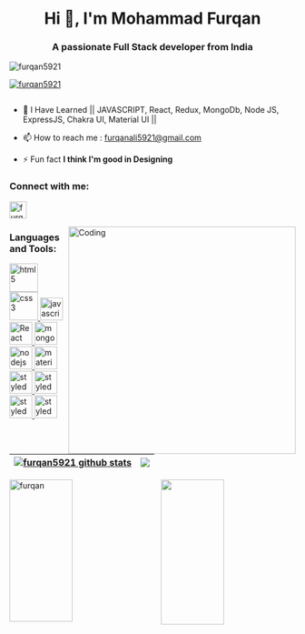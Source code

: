 <h1 align="center">Hi 👋, I'm Mohammad Furqan</h1>
<h3 align="center">A passionate Full Stack developer from India</h3>

<p align="left"> <img src="https://komarev.com/ghpvc/?username=furqan5921&label=Profile%20views&color=0e75b6&style=flat" alt="furqan5921" /> </p>

<p align="left"> <a href="https://github.com/furqan5921/github-profile-trophy"><img src="https://github-profile-trophy.vercel.app/?username=furqan5921" alt="furqan5921" /></a> </p>

<p align="left"> <a href="https://twitter.com/" target="blank"><img src="https://img.shields.io/twitter/follow/?logo=twitter&style=for-the-badge" alt="" /></a> </p>

- 🌱 I Have Learned || JAVASCRIPT, React, Redux, MongoDb, Node JS, ExpressJS, Chakra UI, Material UI ||
 
- 📫 How to reach me : furqanali5921@gmail.com

- ⚡ Fun fact **I think I'm good in Designing**

<h3 align="left">Connect with me:</h3>
<p align="left">
<a href="https://www.linkedin.com/in/furqan5921/" target="_blank"><img align="center" src="https://cdn.iconscout.com/icon/free/png-128/linkedin-162-498418.png" alt="furqan" height="30" width="30" /></a>
</p>
<img align="right" alt="Coding" width="400px" src="https://camo.githubusercontent.com/683e2187241c641430216c864ce93fc5a0e0dfb232c5a01d1c54b54d63aa8cb2/68747470733a2f2f63646e2e6472696262626c652e636f6d2f75736572732f313136323037372f73637265656e73686f74732f333834383931342f70726f6772616d6d65722e676966"/>

<h3 align="left">Languages and Tools:</h3>
<p align="left"> <a href="https://getbootstrap.com" target="_blank" rel="noreferrer"> 
<a href="https://www.w3.org/html/" target="_blank" rel="noreferrer"> <img src="https://cdn.svgporn.com/logos/html-5.svg" alt="html5" width="50" height="50"/> </a>
<a href="https://www.w3schools.com/css/" target="_blank" rel="noreferrer"> <img src="https://cdn.svgporn.com/logos/css-3.svg" alt="css3" width="50" height="50"/> </a>
<a href="https://developer.mozilla.org/en-US/docs/Web/JavaScript" target="_blank" rel="noreferrer"> <img src="https://cdn.svgporn.com/logos/javascript.svg" alt="javascript" width="40" height="40"/> </a> 
<a href= "https://reactjs.org/" target="_blank" rel="noreferrer"> <img src= "https://cdn.freebiesupply.com/logos/large/2x/react-1-logo-png-transparent.png" alt="React" width="40" height="40"/> </a> 
<a href="https://www.mongodb.com/" target="_blank" rel="noreferrer"> <img src="https://avatars.githubusercontent.com/u/45120?s=200&v=4" alt="mongodb" width="40" height="40"/> </a> 
<a href="https://nodejs.org" target="_blank" rel="noreferrer"> <img src="https://cdn.svgporn.com/logos/nodejs-icon.svg" alt="nodejs" width="40" height="40"/> </a> 
<a href="https://mui.com/"><img src="https://seeklogo.com/images/M/material-ui-logo-5BDCB9BA8F-seeklogo.com.png" alt="material UI" width="40" height="40"/> </a> 
<a href="https://styled-components.com" target="_blank" rel="styled"> <img src= "https://encrypted-tbn0.gstatic.com/images?q=tbn:ANd9GcQv9W8ZRdFAmlcYEBdkjR_pyX4CatA7C-sh-pUzMoU&s" alt="styled" width="40" height="40"/> </a>
<a href= "https://chakra-ui.com/" target="_blank" rel="styled"> <img src= "https://www.coffeeclass.io/logos/chakra-ui.png" alt="styled" width="40" height="40"/> </a>
<a href= "https://www.typescriptlang.org/" target="_blank" rel="styled"> <img src= "https://upload.wikimedia.org/wikipedia/commons/thumb/4/4c/Typescript_logo_2020.svg/512px-Typescript_logo_2020.svg.png" alt="styled" width="40" height="40"/> </a>
 <a href="https://styled-components.com" target="_blank" rel="styled"> <img src= "https://i.imgur.com/m8Zi7BQ.png" alt="styled" width="40" height="40"/> </a>
<!--  <a href="https://styled-components.com" target="_blank" rel="styled"> <img src= "https://styled-components.com/logo.png" alt="styled" width="40" height="40"/> </a>
 <a href="https://styled-components.com" target="_blank" rel="styled"> <img src= "https://styled-components.com/logo.png" alt="styled" width="40" height="40"/> </a>
 <a href="https://styled-components.com" target="_blank" rel="styled"> <img src= "https://styled-components.com/logo.png" alt="styled" width="40" height="40"/> </a> -->
</p>


| <a href="https://github.com/furqan5921/github-readme-stats"><img align="center" src= "https://github-readme-stats.vercel.app/api?username=furqan5921&show_icons=true&locale=en&theme=buefy&hide_border=true" alt="furqan5921 github stats" /></a> | <a href="https://github.com/furqan5921/github-readme-stats"><img align="center" src= "https://github-readme-stats.vercel.app/api/top-langs?username=furqan5921&show_icons=true&locale=en&layout=compact" /></a> |
| ------------- | ------------- |


<div>
  <img align="left" src="https://github-readme-streak-stats.herokuapp.com/?user=furqan5921&theme=radical" alt="furqan" height="250px" width="47%" />
  <img align="right" src="https://github-readme-stats.vercel.app/api?username=furqan5921&show_icons=true&theme=radical" alt-"furqan height="255px" width="47%"/>
<div>
